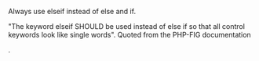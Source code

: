 Always use elseif instead of else and if. 

"The keyword elseif SHOULD be used instead of else if so that all control keywords look like single words". Quoted from the PHP-FIG documentation

<?php

// Using elseif 
if ($a == 1) { doSomething(); }
elseif ($a == 2) { doSomethingElseIf(); }
else { doSomethingElse(); }

// Using else if 
if ($a == 1) { doSomething(); }
else if ($a == 2) { doSomethingElseIf(); }
else { doSomethingElse(); }

// Using else if, no {}
if ($a == 1)  doSomething(); 
else if ($a == 2) doSomethingElseIf(); 
else  doSomethingElse(); 

?>
.